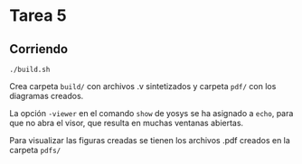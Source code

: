 # Tarea 5

## Corriendo

```
./build.sh
```

Crea carpeta ```build/``` con archivos .v sintetizados y carpeta ```pdf/```
con los diagramas creados.

La opción ```-viewer``` en el comando ```show``` de yosys se ha asignado a
```echo```, para que no abra el visor, que resulta en muchas ventanas abiertas.

Para visualizar las figuras creadas se tienen los archivos .pdf creados en la
carpeta ```pdfs/```
